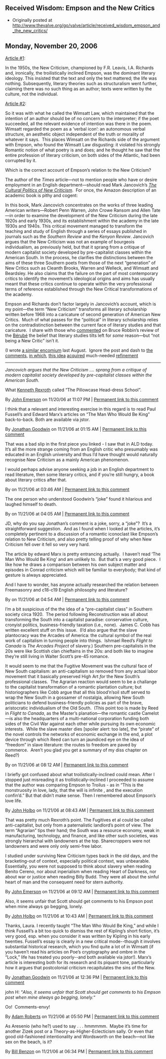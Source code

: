 ## Received Wisdom: Empson and the New Critics

 * Originally posted at http://www.thevalve.org/go/valve/article/received_wisdom_empson_and_the_new_critics/

##  Monday, November 20, 2006 

[Article #1](http://www.timesonline.co.uk/newspaper/0,,2774-2454013,00.html):

In the 1950s, the New Criticism, championed by F.R. Leavis, I.A. Richards and, ironically, the troilistically inclined Empson, was the dominant literary ideology. This insisted that the text and only the text mattered; the life was nothing. Subsequently, literary theories such as structuralism went further, claiming there was no such thing as an author; texts were written by the culture, not the individual.

[Article #2](http://www.lrb.co.uk/v28/n22/kerm01_.html):

So it was with what he called the Wimsatt Law, which maintained that the intention of an author should be of no concern to the interpreter; if the poet succeeded, all the relevant evidence of intention was there in the poem. Wimsatt regarded the poem as a ‘verbal icon’: an autonomous verbal structure, an aesthetic object independent of the truth or morality of whatever it says.  This places Wimsatt on the Richards side of the argument with Empson, who found the Wimsatt Law disgusting: it violated his strongly Romantic notion of what poetry is and does; and he thought he saw that the entire profession of literary criticism, on both sides of the Atlantic, had been corrupted by it.

Which is the correct account of Empson’s relation to the New Criticism?  

The author of the _Times_ article—not to mention people who have or desire employment in an English department—should read Mark Jancovich’s [_The Cultural Politics of New Criticism_](http://www.amazon.com/exec/obidos/ASIN/0521034841/diesekoschmar-20).  For once, the Amazon description of an academic book is pithy and cogent:

In this book, Mark Jancovich concentrates on the works of three leading American writers—Robert Penn Warren, John Crowe Ransom and Allen Tate—in order to examine the development of the New Criticism during the late 1920s and early 1930s, and its establishment within the academy in the late 1930s and 1940s. This critical movement managed to transform the teaching and study of English through a series of essays published in journals such as the _Southern Review_ and the _Kenyon Review_. Jancovich argues that the New Criticism was not an example of bourgeois individualism, as previously held, but that it sprang from a critique of modern capitalist society developed by pre-capitalist classes within the American South. In the process, he clarifies the distinctions between the aims of these three Southern poets from those of the next “generation” of New Critics such as Cleanth Brooks, Warren and Welleck, and Wimsatt and Beardsley. He also claims that the failure on the part of most contemporary critics to identify the movement’s ideological origins and aims has usually meant that these critics continue to operate within the very professional terms of reference established through the New Critical transformations of the academy.

Empson and Richards don’t factor largely in Jancovich’s account, which is my point—the term “New Criticism” transforms all literary scholarship written before 1968 into a caricature of second generation of American New Critics.  Much of what passes for the “political” in literary scholarship relies on the contradistinction between the current face of literary studies and that caricature.  I share with those who [commented](http://www.thevalve.org/go/valve/article/bruce_robbins_on_michael_berube/#comments) on Bruce Robbin’s review of the [Bérubé](http://www.michaelberube.com/) the belief that literary studies tilts left for _some_ reason—but “not being a New Critic” isn’t it.

(I wrote [a similar encomium](http://acephalous.typepad.com/acephalous/2006/08/proselytical_gl.html) last August.  Ignore the post and dash to [the comments](http://acephalous.typepad.com/acephalous/2006/08/proselytical_gl.html#comment-21298414), [in which](http://acephalous.typepad.com/acephalous/2006/08/proselytical_gl.html#comment-21299184), [this idea](http://acephalous.typepad.com/acephalous/2006/08/proselytical_gl.html#comment-21307306) [acquired](http://acephalous.typepad.com/acephalous/2006/08/proselytical_gl.html#comment-21319618) much-needed [refinement](http://acephalous.typepad.com/acephalous/2006/08/proselytical_gl.html#comment-21359793)

---

_Jancovich argues that the New Criticism .... sprang from a critique of modern capitalist society developed by pre-capitalist classes within the American South._

What [Kenneth Rexroth](http://www.bopsecrets.org/rexroth/essays/frenchpoetry.htm) called “The Pillowcase Head-dress School”.

By [John Emerson](http://www.idiocentrism.com) on 11/20/06 at 11:07 PM | [Permanent link to this comment](http://www.thevalve.org/go/valve/article/received_wisdom_empson_and_the_new_critics/#13051)
[]()

I think that a relevant and interesting exercise in this regard is to read Paul Fussell’s and Edward Marx’s articles on “The Man Who Would Be King” back-to-back. Both are available via jstor.

By [Jonathan Goodwin](http://jgoodwin.net) on 11/21/06 at 01:15 AM | [Permanent link to this comment](http://www.thevalve.org/go/valve/article/received_wisdom_empson_and_the_new_critics/#13055)
[]()

That was a bad slip in the first piece you linked - I saw that in ALD today.  It’s all the more strange coming from an English critic who presumably was educated in an English university and thus I’d have thought would naturally recognise New Criticism as a mainly American phenomenon.  

I would perhaps advise anyone seeking a job in an English department to read literature, then some literary critics, and if you’re still hungry, a book about literary critics after that.

By  on 11/21/06 at 03:46 AM | [Permanent link to this comment](http://www.thevalve.org/go/valve/article/received_wisdom_empson_and_the_new_critics/#13056)
[]()

The one person who understood Goodwin’s “joke” found it hilarious and laughed himself to death.

By  on 11/21/06 at 04:05 AM | [Permanent link to this comment](http://www.thevalve.org/go/valve/article/received_wisdom_empson_and_the_new_critics/#13057)
[]()

JD, why do you say Jonathan’s comment is a joke, sorry, a “joke”?  It’s a straightforward suggestion.  And as I found when I looked at the articles, it’s completely pertinent to a discussion of a romantic iconoclast like Empson’s relation to New Criticism,  and also pretty telling proof of why when New Criticism fell over it fell so very very hard.  

The article by edward Marx is pretty entrancing actually.  I haven’t read ‘The Man Who Would Be King’ and am unlikely to.  But that’s a very good  piece.  I like how he draws a comparison between his own subject matter and episodes in Conrad criticism which will be familiar to everybody; that kind of gesture is always appreciated.  

And I have to wonder, has anyone actually researched the relation between Freemasonry and c18-c19 English philosophy and literature?

By  on 11/21/06 at 04:54 AM | [Permanent link to this comment](http://www.thevalve.org/go/valve/article/received_wisdom_empson_and_the_new_critics/#13058)
[]()

I’m a bit suspicious of the the idea of a “pre-capitalist class” in Southern society circa 1920.  The period following Reconstruction was all about transforming the South into a capitalist paradise: conservative culture, cronyist politics, business-friendly taxation (i.e., none).  James C. Cobb has written excellent stuff on this issue.  (I’d also argue that the slave plantocracy was the Arcades of America: the cultural symbol of the real work of capitalism in turning people into things.  Ishmael Reed’s *Flight to Canada* is *The Arcades Project* of slavery.)  Southern pre-capitalists in the 20s were like Scottish clan chieftains in the  20s: and both like to imagine they’re still living in Walter Scott’s pre-45 romance. 

It would seem to me that the Fugitive Movement was the cultural face of New South capitalism: an anti-capitalism so removed from any actual labor movement that it basically preserved High Art *for* the New South’s professional classes.  The Agrarian reaction would seem to be a challange to the capitalist transformation of a romantic plantation culture; but historiographers like Cobb argue that all this blood’n’soil stuff served to wrap the New South in a gossamer of nostalgia, allowing New South politicians to defend business-friendly policies as part of the brave, aristocratic individualism of the Old South.  (This point too is made by Reed in *Flight to Canada*, as the Master’s planation—the romantic castle Camelot—is also the headquarters of a multi-national corporation funding both sides of the Civil War against each other while pursuing its own economic interests.  While the slave master dies [spoiler alert: too late], the “pirate” of the novel controls the networks of economic exchange in the end, a plot device through which Reed can turn an jaundiced eye on the idea of “freedom” in slave literature: the routes to freedom are paved by commerce.  Aren’t you glad you get a summary of my diss chapter on Reed?)

By  on 11/21/06 at 08:12 AM | [Permanent link to this comment](http://www.thevalve.org/go/valve/article/received_wisdom_empson_and_the_new_critics/#13061)
[]()

I briefly got confused about what troilistically-inclined could mean. After I stopped just misreading it as trollistically-inclined I proceeded to assume that the author was comparing Empson to Troilus - as in “This is the monstruosity in love, lady, that the will is infinite , and the execution confin’d.” But that didn’t make sense. Then I remembered about Empson’s love life.

By [John Holbo](http://examinedlife.typepad.com/johnbelle/) on 11/21/06 at 08:43 AM | [Permanent link to this comment](http://www.thevalve.org/go/valve/article/received_wisdom_empson_and_the_new_critics/#13062)
[]()

That was pretty much Rexroth’s point. The Fugitives et al could be called anti-capitalist, but only from a paternalistic landlord’s point of view. The term “Agrarian” tips their hand; the South was a resource economy, weak in manufacturing, technology, and finance, and like other such societies, was strongly hierarchal with landowners at the top. Sharecroppers were not landowners and were only only semi-free labor. 

I studied under surviving New Criticism types back in the old days, and the bracketing-out of context, especially political context, was unbearable. Essentially, you were not supposed to think about slavery when reading Benito Cereno, nor about inperialism when reading Heart of Darkness, nor about war or justice when reading Billy Budd. They were all about the sinful heart of man and the consequent need for stern  authority.

By [John Emerson](http://www.idiocentrism.com) on 11/21/06 at 09:12 AM | [Permanent link to this comment](http://www.thevalve.org/go/valve/article/received_wisdom_empson_and_the_new_critics/#13063)
[]()

Also, it seems unfair that Scott should get comments to his Empson post when mine always go begging, lonely.

By [John Holbo](http://examinedlife.typepad.com/johnbelle/) on 11/21/06 at 10:43 AM | [Permanent link to this comment](http://www.thevalve.org/go/valve/article/received_wisdom_empson_and_the_new_critics/#13066)
[]()

Thanks, Laura. I recently taught “The Man Who Would Be King,” and while I think Fussell’s a bit too quick to dismiss the rest of Kipling’s short fiction, it’s very good, esp. when you consider it was written by Kipling in his early twenties. Fussell’s essay is clearly in a new critical mode--though it involves substantial historical research, which you find quite a lot of in Wimsatt (if you haven’t read his articles on Poe’s cryptography and ombre in the “Lock,” life has treated you poorly--and both available via jstor!). Marx’s article is interesting both for its research and its piquant tone, particularly how it argues that postcolonial criticism recapitulates the sins of the New.

By [Jonathan Goodwin](http://jgoodwin.net) on 11/21/06 at 12:36 PM | [Permanent link to this comment](http://www.thevalve.org/go/valve/article/received_wisdom_empson_and_the_new_critics/#13071)
[]()

john H: “_Also, it seems unfair that Scott should get comments to his Empson post when mine always go begging, lonely._“

Oo!  Comments-envy!

By [Adam Roberts](http://adamroberts.com) on 11/21/06 at 05:50 PM | [Permanent link to this comment](http://www.thevalve.org/go/valve/article/received_wisdom_empson_and_the_new_critics/#13074)
[]()

As Aresenio (who he?) used to say . . . hmmmmm.  Maybe it’s time for another Zizek post or a Theory-as-Higher-Eclecticism sally. Or even that good old-fashioned intentionality and Wordsworth on the beach—not like sex on the beach, is it?

By [Bill Benzon](http://new-savanna.blogspot.com/) on 11/21/06 at 06:34 PM | [Permanent link to this comment](http://www.thevalve.org/go/valve/article/received_wisdom_empson_and_the_new_critics/#13075)

